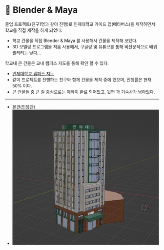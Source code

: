 # :office: Blender & Maya
졸업 프로젝트(친구1명과 같이 진행)로 인제대학교 가이드 맵(메타버스)을 제작하면서 학교를 직접 제작을 하게 되었다.
- 학교 건물을 직접 Blender & Maya 를 사용해서 건물을 제작해 보았다.
- 3D 모델링 프로그램을 처음 사용해서, 구글링 및 유튜브를 통해 비전문적으로 배워 퀄리티는 낮다...

학교내 큰 건물은 교내 캠퍼스 지도를 통해 확인 할 수 있다.
- [인제대학교 캠퍼스 지도](https://www.inje.ac.kr/kor/about-inje/campus-map.asp)
- 같이 프로젝트를 진행하는 친구와 함께 건물을 제작 중에 있으며, 진행률은 현재 50% 이다.
- 큰 건물들 중 큰 길 중심으로는 제작이 완료 되어있고, 뒷편 과 기숙사가 남아있다.

---
- 본관(인당관)
- ![본관](./Image/BonGwan.PNG)
